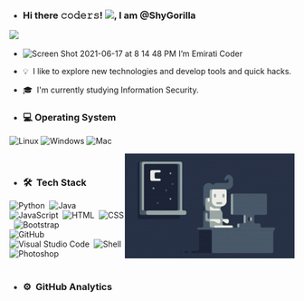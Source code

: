 - ### Hi there 𝚌𝚘𝚍𝚎𝚛𝚜! <img src="https://github.com/TheDudeThatCode/TheDudeThatCode/blob/master/Assets/Hi.gif" width="29px">, I am @ShyGorilla

<img src="https://raw.githubusercontent.com/rodrigograca31/rodrigograca31/master/matrix.svg">


- <img width="25" high="15" alt="Screen Shot 2021-06-17 at 8 14 48 PM" src="https://user-images.githubusercontent.com/73632576/123008345-c7de7980-d3cb-11eb-84f1-5ab658eca7f5.gif"> I’m Emirati Coder
- 💡 &nbsp;I like to explore new technologies and develop tools and quick hacks.
- 🎓 &nbsp;I'm currently studying Information Security.

- ### 💻 Operating System

![Linux](https://img.shields.io/badge/-Linux-000000?style=flat&logo=linux&logoColor=FCC624)
![Windows](http://img.shields.io/badge/-Windows-0078D6?style=flat-square&logo=windows&logoColor=ffffff)
![Mac](http://img.shields.io/badge/-Mac-0078D6?style=flat-square&logo=apple&logoColor=ffffff)

<img alt="Night Coding" src="https://raw.githubusercontent.com/AVS1508/AVS1508/master/assets/Night-Coding.gif" align="right"/>
<br>

- ### 🛠 &nbsp;Tech Stack

![Python](https://img.shields.io/badge/-Python-333333?style=flat&logo=python)&nbsp;
![Java](https://img.shields.io/badge/-Java-333333?style=flat&logo=Java&logoColor=FFA518)&nbsp;
![JavaScript](https://img.shields.io/badge/-JavaScript-333333?style=flat&logo=javascript)&nbsp;
![HTML](https://img.shields.io/badge/-HTML-333333?style=flat&logo=HTML5)&nbsp;
![CSS](https://img.shields.io/badge/-CSS-333333?style=flat&logo=CSS3&logoColor=1572B6)&nbsp;
![Bootstrap](https://img.shields.io/badge/-Bootstrap-333333?style=flat&logo=bootstrap&logoColor=563D7C)\
![GitHub](https://img.shields.io/badge/-GitHub-333333?style=flat&logo=github)&nbsp;
![Visual Studio Code](https://img.shields.io/badge/-Visual%20Studio%20Code-333333?style=flat&logo=visual-studio-code&logoColor=007ACC)&nbsp;
![Shell](https://img.shields.io/badge/-Shell-333333?style=flat&logo=shell)&nbsp;
![Photoshop](https://img.shields.io/badge/-Photoshop-333333?style=flat&logo=adobe-photoshop)
<br><br>
- ### ⚙️ &nbsp;GitHub Analytics

<!---
ShyGorilla/ShyGorilla is a ✨ special ✨ repository because its `README.md` (this file) appears on your GitHub profile.
You can click the Preview link to take a look at your changes.
--->
